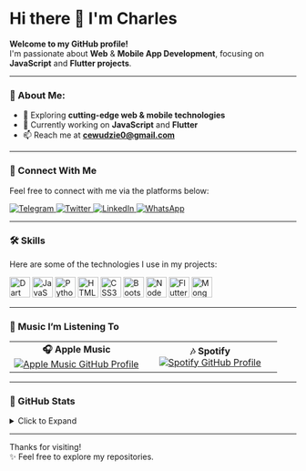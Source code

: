 # Hi there 👋 I'm Charles  

**Welcome to my GitHub profile!**  
I'm passionate about **Web** & **Mobile App Development**, focusing on **JavaScript** and **Flutter projects**.  

---

### 🌟 About Me:  
- 🔭 Exploring **cutting-edge web & mobile technologies**  
- 🌱 Currently working on **JavaScript** and **Flutter**  
- 📫 Reach me at **cewudzie0@gmail.com**  

---

### 🔌 Connect With Me  
Feel free to connect with me via the platforms below:  

<p align="left">
  <a href="https://t.me/creator1811" target="_blank">
    <img src="https://img.shields.io/badge/TELEGRAM-30302f?style=for-the-badge&logo=telegram" alt="Telegram" />
  </a>
  <a href="https://twitter.com/ewudzie_charles" target="_blank">
    <img src="https://img.shields.io/badge/X-30302f?style=for-the-badge&logo=x" alt="Twitter" />
  </a>
  <a href="https://www.linkedin.com/in/charles-ewudzi-b44614210" target="_blank">
    <img src="https://img.shields.io/badge/LINKEDIN-30302f?style=for-the-badge&logo=linkedin" alt="LinkedIn" />
  </a>
  <a href="https://wa.me/233502974161?text=Hello%20Charles!%20I%27m%20coming%20from%20your%20Github%20profile" target="_blank">
    <img src="https://img.shields.io/badge/WHATSAPP-30302f?style=for-the-badge&logo=whatsapp" alt="WhatsApp" />
  </a>
</p>

---

### 🛠️ Skills  
Here are some of the technologies I use in my projects:  

<p align="left">
  <a href="https://dart.dev/" target="_blank"><img src="https://raw.githubusercontent.com/danielcranney/readme-generator/main/public/icons/skills/dart-colored.svg" width="36" height="36" alt="Dart" /></a>
  <a href="https://developer.mozilla.org/en-US/docs/Web/JavaScript" target="_blank"><img src="https://raw.githubusercontent.com/danielcranney/readme-generator/main/public/icons/skills/javascript-colored.svg" width="36" height="36" alt="JavaScript" /></a>
  <a href="https://www.python.org/" target="_blank"><img src="https://raw.githubusercontent.com/danielcranney/readme-generator/main/public/icons/skills/python-colored.svg" width="36" height="36" alt="Python" /></a>
  <a href="https://developer.mozilla.org/en-US/docs/Glossary/HTML5" target="_blank"><img src="https://raw.githubusercontent.com/danielcranney/readme-generator/main/public/icons/skills/html5-colored.svg" width="36" height="36" alt="HTML5" /></a>
  <a href="https://www.w3.org/TR/CSS/#css" target="_blank"><img src="https://raw.githubusercontent.com/danielcranney/readme-generator/main/public/icons/skills/css3-colored.svg" width="36" height="36" alt="CSS3" /></a>
  <a href="https://getbootstrap.com/" target="_blank"><img src="https://raw.githubusercontent.com/danielcranney/readme-generator/main/public/icons/skills/bootstrap-colored.svg" width="36" height="36" alt="Bootstrap" /></a>
  <a href="https://nodejs.org/en/" target="_blank"><img src="https://raw.githubusercontent.com/danielcranney/readme-generator/main/public/icons/skills/nodejs-colored.svg" width="36" height="36" alt="NodeJS" /></a>
  <a href="https://flutter.dev/" target="_blank"><img src="https://raw.githubusercontent.com/danielcranney/readme-generator/main/public/icons/skills/flutter-colored.svg" width="36" height="36" alt="Flutter" /></a>
  <a href="https://www.mongodb.com/" target="_blank"><img src="https://raw.githubusercontent.com/danielcranney/readme-generator/main/public/icons/skills/mongodb-colored.svg" width="36" height="36" alt="MongoDB" /></a>
</p>

---

### 🎵 Music I’m Listening To   
<table width="100%">
  <tr>
    <td align="center" width="50%">
      <b>🎧 Apple Music</b>  
      <br>
      <a href="https://github.com/rayriffy/apple-music-github-profile" target="_blank">
        <img src="https://music-profile.rayriffy.com/theme/dark.svg?uid=001551.2f73d665970a427b9107f8c04e8d6550.1730" alt="Apple Music GitHub Profile" />
      </a>
    </td>
    <td align="center" width="50%">
      <b>🎶 Spotify</b>  
      <br>
      <a href="https://open.spotify.com/user/1idkyf9mjjdraz01w5iqs8oi8" target="_blank">
        <img src="https://spotify-github-profile.kittinanx.com/api/view.svg?uid=1idkyf9mjjdraz01w5iqs8oi8&cover_image=true&theme=compact&show_offline=true&background_color=1c1c1c&interchange=false" alt="Spotify GitHub Profile" />
      </a>
    </td>
  </tr>
</table>


---

### 🎊 GitHub Stats  
<details>
<summary>Click to Expand</summary>

[![GitHub Streak](https://streak-stats.demolab.com?user=charles2205&theme=dark)](https://git.io/streak-stats)  

[![Top Langs](https://gitstat-repo2.vercel.app/api/top-langs/?username=Charles2205&layout=donut-vertical)](https://github.com/Charles2205/gitstat-repo2)

![GitHub Stats](https://github-readme-stats.vercel.app/api?username=Charles2205&show_icons=true&theme=transparent)
</details>

---

Thanks for visiting!  
✨ Feel free to explore my repositories.  

